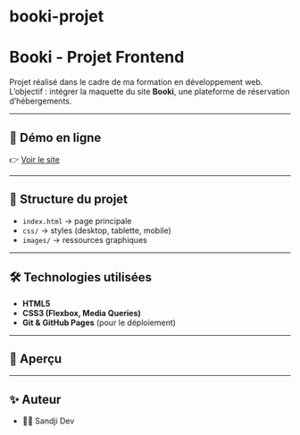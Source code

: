 # booki-projet
# Booki - Projet Frontend

Projet réalisé dans le cadre de ma formation en développement web.  
L’objectif : intégrer la maquette du site **Booki**, une plateforme de réservation d’hébergements.

---

## 🚀 Démo en ligne
👉 [Voir le site](https://sandji-dev.github.io/booki-projet/)

---

## 📂 Structure du projet
- `index.html` → page principale
- `css/` → styles (desktop, tablette, mobile)
- `images/` → ressources graphiques

---

## 🛠️ Technologies utilisées
- **HTML5**
- **CSS3 (Flexbox, Media Queries)**
- **Git & GitHub Pages** (pour le déploiement)

---

## 📸 Aperçu


---

## ✨ Auteur
- 👨‍💻 Sandji Dev
